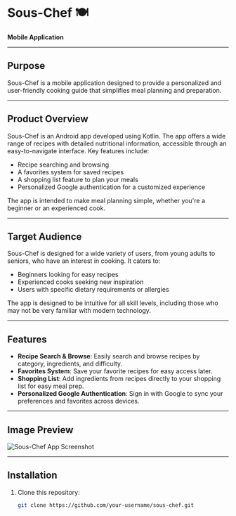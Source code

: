 # Sous-Chef 🍽️

**Mobile Application**  


---

## Purpose
Sous-Chef is a mobile application designed to provide a personalized and user-friendly cooking guide that simplifies meal planning and preparation.

---

## Product Overview
Sous-Chef is an Android app developed using Kotlin. The app offers a wide range of recipes with detailed nutritional information, accessible through an easy-to-navigate interface. Key features include:

- Recipe searching and browsing  
- A favorites system for saved recipes  
- A shopping list feature to plan your meals  
- Personalized Google authentication for a customized experience  

The app is intended to make meal planning simple, whether you're a beginner or an experienced cook.

---

## Target Audience
Sous-Chef is designed for a wide variety of users, from young adults to seniors, who have an interest in cooking. It caters to:

- Beginners looking for easy recipes  
- Experienced cooks seeking new inspiration  
- Users with specific dietary requirements or allergies  

The app is designed to be intuitive for all skill levels, including those who may not be very familiar with modern technology.

---


## Features  
- **Recipe Search & Browse**: Easily search and browse recipes by category, ingredients, and difficulty.  
- **Favorites System**: Save your favorite recipes for easy access later.  
- **Shopping List**: Add ingredients from recipes directly to your shopping list for easy meal prep.  
- **Personalized Google Authentication**: Sign in with Google to sync your preferences and favorites across devices.

---

## Image Preview
![Sous-Chef App Screenshot](path/to/your/image.png)  

---

## Installation

1. Clone this repository:
   ```sh
   git clone https://github.com/your-username/sous-chef.git
